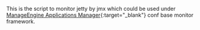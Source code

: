 This is the script to monitor jetty by jmx which could be used under [ManageEngine Applications Manager](www.appmanager.com){:target="_blank"} conf base monitor framework.
